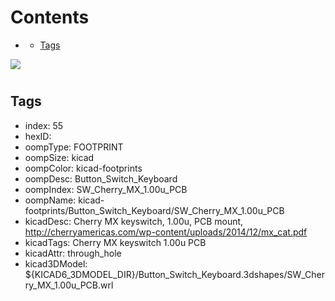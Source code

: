 



Contents
========

* [](#)
	* [Tags](#tags)
  
![][im]
# 

## Tags

- index: 55
- hexID: 
- oompType: FOOTPRINT
- oompSize: kicad
- oompColor: kicad-footprints
- oompDesc: Button_Switch_Keyboard
- oompIndex: SW_Cherry_MX_1.00u_PCB
- oompName: kicad-footprints/Button_Switch_Keyboard/SW_Cherry_MX_1.00u_PCB
- kicadDesc: Cherry MX keyswitch, 1.00u, PCB mount, http://cherryamericas.com/wp-content/uploads/2014/12/mx_cat.pdf
- kicadTags: Cherry MX keyswitch 1.00u PCB
- kicadAttr: through_hole
- kicad3DModel: ${KICAD6_3DMODEL_DIR}/Button_Switch_Keyboard.3dshapes/SW_Cherry_MX_1.00u_PCB.wrl



[im]: image.png
